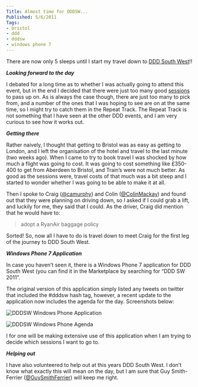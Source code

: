 ```yaml
---
Title: Almost time for DDDSW...
Published: 5/6/2011
Tags:
- bristol
- ddd
- dddsw
- windows phone 7
---
```


There are now only 5 sleeps until I start my travel down to [DDD South West](http://www.dddsouthwest.com/)!!

**_Looking forward to the day_**

I debated for a long time as to whether I was actually going to attend this event, but in the end I decided that there were just too many good [sessions](http://www.dddsouthwest.com/Agenda/tabid/55/Default.aspx) to pass up on. As is always the case though, there are just too many to pick from, and a number of the ones that I was hoping to see are on at the same time, so I might try to catch them in the Repeat Track. The Repeat Track is not something that I have seen at the other DDD events, and I am very curious to see how it works out.

**_Getting there_**

Rather naively, I thought that getting to Bristol was as easy as getting to London, and I left the organisation of the hotel and travel to the last minute (two weeks ago). When I came to try to book travel I was shocked by how much a flight was going to cost. It was going to cost something like £350-400 to get from Aberdeen to Bristol, and Train’s were not much better. As good as the sessions were, travel costs of that much was a bit steep and I started to wonder whether I was going to be able to make it at all.

Then I spoke to Craig ([@camurphy](http://twitter.com/#!/camurphy)) and Colin ([@ColinMackay](http://twitter.com/#!/colinmackay)) and found out that they were planning on driving down, so I asked if I could grab a lift, and luckily for me, they said that I could. As the driver, Craig did mention that he would have to:

> adopt a RyanAir baggage policy

Sorted! So, now all I have to do is travel down to meet Craig for the first leg of the journey to DDD South West.

**_Windows Phone 7 Application_**

In case you haven’t seen it, there is a Windows Phone 7 application for DDD South West (you can find it in the Marketplace by searching for “DDD SW 2011”.

The original version of this application simply listed any tweets on twitter that included the #dddsw hash tag, however, a recent update to the application now includes the agenda for the day. Screenshots below:

![DDDSW Windows Phone Application](https://gep13wpstorage.blob.core.windows.net/gep13/2011/6/5/DSCF5118.jpg)

![DDDSW Windows Phone Agenda](https://gep13wpstorage.blob.core.windows.net/gep13/2011/6/5/DSCF5117.jpg)

I for one will be making extensive use of this application when I am trying to decide which sessions I want to go to.

**_Helping out_**

I have also volunteered to help out at this years DDD South West. I don’t know what exactly this will mean on the day, but I am sure that Guy Smith-Ferrier ([@GuySmithFerrier](http://twitter.com/#!/GuySmithFerrier)) will keep me right.
